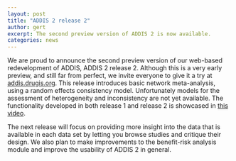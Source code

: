 ```yaml
---
layout: post
title: "ADDIS 2 release 2"
author: gert
excerpt: The second preview version of ADDIS 2 is now available.
categories: news
---
```


We are proud to announce the second preview version of our web-based redevelopment of ADDIS, ADDIS 2 release 2.
Although this is a very early preview, and still far from perfect, we invite everyone to give it a try at [addis.drugis.org](https://addis.drugis.org).
This release introduces basic network meta-analysis, using a random effects consistency model.
Unfortunately models for the assessment of heterogeneity and inconsistency are not yet available.
The functionality developed in both release 1 and release 2 is showcased in [this video](https://vimeo.com/100488949).

The next release will focus on providing more insight into the data that is available in each data set by letting you browse studies and critique their design.
We also plan to make improvements to the benefit-risk analysis module and improve the usability of ADDIS 2 in general.
